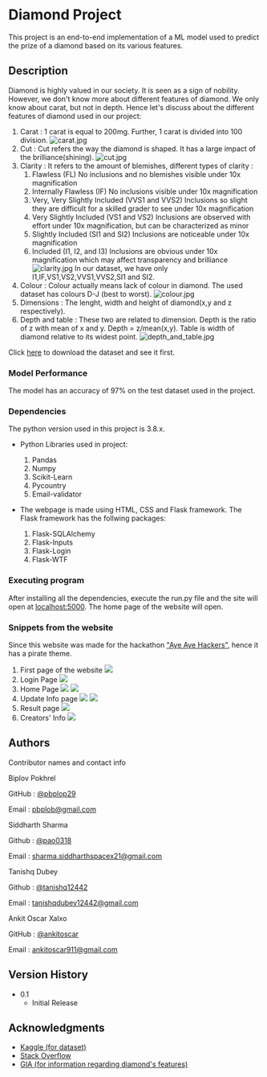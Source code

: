 # Diamond Project

This project is an end-to-end implementation of a ML model used to predict the prize of a diamond based on its various features.

## Description

Diamond is highly valued in our society. It is seen as a sign of nobility. However, we don't know more about different features of diamond. We only know about carat, but not in depth. Hence let's discuss about the different features of diamond used in our project:

1. Carat : 1 carat is equal to 200mg. Further, 1 carat is divided into 100 division.
![carat.jpg](https://4cs.gia.edu/wp-content/uploads/2017/05/Hero-Carat-Weight_700x394.jpg)
2. Cut : Cut refers the way the diamond is shaped. It has a large impact of the brilliance(shining).
![cut.jpg](https://www.brilliance.com/sites/default/files/images/brilliance-diamond-cut-chart.jpg)
3. Clarity : It refers to the amount of blemishes, different types of clarity :
    1. Flawless (FL) No inclusions and no blemishes visible under 10x magnification
    2. Internally Flawless (IF) No inclusions visible under 10x magnification
    3. Very, Very Slightly Included (VVS1 and VVS2) Inclusions so slight they are difficult for a skilled grader to see under 10x magnification
    4. Very Slightly Included (VS1 and VS2) Inclusions are observed with effort under 10x magnification, but can be characterized as minor
    5. Slightly Included (SI1 and SI2) Inclusions are noticeable under 10x magnification
    6. Included (I1, I2, and I3) Inclusions are obvious under 10x magnification which may affect transparency and brilliance
![clarity.jpg](https://selectingadiamond.com/wp-content/uploads/2019/10/Diamond-Clarity.jpg)
In our dataset, we have only I1,IF,VS1,VS2,VVS1,VVS2,SI1 and SI2.
4. Colour : Colour actually means lack of colour in diamond. The used dataset has colours D-J (best to worst).
![colour.jpg](https://beyond4cs.com/wp-content/uploads/2019/02/diamond-color-chart-with-example-diamonds-of-each-alphabet.jpg)
5. Dimensions : The lenght, width and height of diamond(x,y and z respectively).
6. Depth and table : These two are related to dimension. Depth is the ratio of z with mean of x and y.
Depth  = z/mean(x,y). Table is width of diamond relative to its widest point.
![depth_and_table.jpg](https://www.diamonds.pro/wp-content/uploads/2019/02/diamond-depth-and-table.png)

Click [here](https://www.kaggle.com/shivam2503/diamonds/download) to download the dataset and see it first.

### Model Performance

The model has an accuracy of 97% on the test dataset used in the project.
### Dependencies

The python version used in this project is 3.8.x.
* Python Libraries used in project:
    1. Pandas
    2. Numpy
    3. Scikit-Learn
    4. Pycountry
    5. Email-validator 

* The webpage is made using HTML, CSS and Flask framework. The Flask framework has the follwing packages:
    1. Flask-SQLAlchemy
    2. Flask-Inputs
    3. Flask-Login
    4. Flask-WTF



### Executing program

After installing all the dependencies, execute the run.py file and the site will open at [localhost:5000](localhost:5000). The home page of the website will open.

### Snippets from the website

Since this website was made for the hackathon ["Aye Aye Hackers"](https://organize.mlh.io/participants/events/4093-aye-aye-hackers), hence it has a pirate theme.


1. First page of the website
![](Screenshot(76).png)
2. Login Page 
![](Screenshot(77).png)
3. Home Page
![](Screenshot(78).png)
![](Screenshot(79).png)
4. Update Info page
![](Screenshot(84).png)
![](Screenshot(85).png)
5. Result page
![](Screenshot(81).png)
6. Creators' Info
![](Screenshot(82).png)
## Authors

Contributor names and contact info

Biplov Pokhrel 

GitHub : [@pbplop29](https://github.com/pbplop29)

Email : pbplob@gmail.com

Siddharth Sharma

Github : [@pao0318](https://github.com/pao0318)

Email : sharma.siddharthspacex21@gmail.com

Tanishq Dubey

Github : [@tanishq12442](https://github.com/tanishq12442)

Email : tanishqdubey12442@gmail.com

Ankit Oscar Xalxo 

GitHub : [@ankitoscar](https://github.com/ankitoscar)

Email : ankitoscar911@gmail.com


## Version History
* 0.1
    * Initial Release


## Acknowledgments

* [Kaggle (for dataset)](https://kaggle.com)
* [Stack Overflow](https://stackoverflow.com)
* [GIA (for information regarding diamond's features)](https://4cs.gia.edu/)
